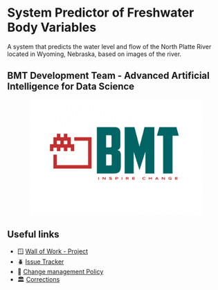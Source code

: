 
# System Predictor of Freshwater Body Variables
A system that predicts the water level and flow of the North Platte River located in Wyoming, Nebraska, based on images of the river.

## BMT Development Team - Advanced Artificial Intelligence for Data Science
<p align="center">
    <img src="https://github.com/NoMolestar/Driving-Behavior-IA/blob/main/.github/images/LogoBMT.PNG" alt="logo-bmt" width="400"/>
</p>

## Useful links
- 🪟 [Wall of Work - Project](https://github.com/users/NoMolestar/projects/1)
- 🪲 [Issue Tracker](https://github.com/NoMolestar/Driving-Behavior-IA/issues)
- 📑 [Change management Policy](.github/CONTRIBUTING.md)
- 🏛️ [Corrections](Corrections.md)

